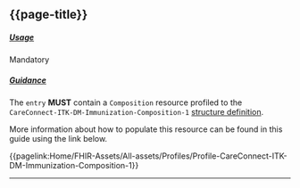 ## {{page-title}}

<h5><ins>Usage</ins></h5>

<span class="mro-circle mandatory" title="Mandatory"></span> Mandatory


<h5><ins>Guidance</ins></h5>

The `entry` **MUST** contain a `Composition` resource profiled to the `CareConnect-ITK-DM-Immunization-Composition-1` [structure definition](https://fhir.nhs.uk/STU3/StructureDefinition/CareConnect-ITK-DM-Immunization-Composition-1).

More information about how to populate this resource can be found in this guide using the link below.

{{pagelink:Home/FHIR-Assets/All-assets/Profiles/Profile-CareConnect-ITK-DM-Immunization-Composition-1}}

---